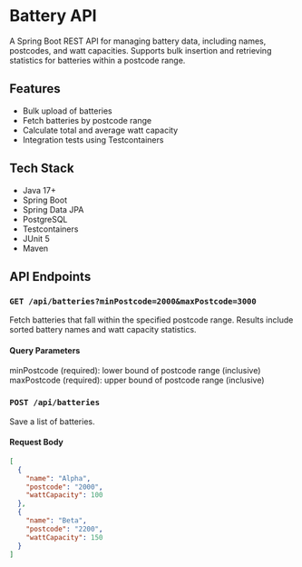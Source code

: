 # Battery API

A Spring Boot REST API for managing battery data, including names, postcodes, and watt capacities. Supports bulk insertion and retrieving statistics for batteries within a postcode range.

## Features

- Bulk upload of batteries
- Fetch batteries by postcode range
- Calculate total and average watt capacity
- Integration tests using Testcontainers

## Tech Stack

- Java 17+
- Spring Boot
- Spring Data JPA
- PostgreSQL
- Testcontainers
- JUnit 5
- Maven

## API Endpoints

### `GET /api/batteries?minPostcode=2000&maxPostcode=3000`
Fetch batteries that fall within the specified postcode range. Results include sorted battery names and watt capacity statistics.

#### Query Parameters
minPostcode (required): lower bound of postcode range (inclusive)
maxPostcode (required): upper bound of postcode range (inclusive)

### `POST /api/batteries`
Save a list of batteries.

#### Request Body

```json
[
  {
    "name": "Alpha",
    "postcode": "2000",
    "wattCapacity": 100
  },
  {
    "name": "Beta",
    "postcode": "2200",
    "wattCapacity": 150
  }
]


